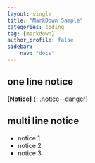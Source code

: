 ```yaml
---
layout: single
title: "MarkDown Sample"
categories: coding
tag: [markdown]
author_profile: false
sidebar:
    nav: "docs"
---
```


## one line notice
**[Notice]** 
{: .notice--danger}


<div class = "notice">
<h2>multi line notice</h2>
<ul>
    <li>notice 1</li>
    <li>notice 2</li>
    <li>notice 3</li>
</ul>
</div>



